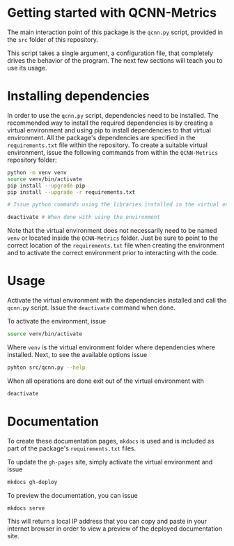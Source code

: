 # Getting started with QCNN-Metrics

The main interaction point of this package is the `qcnn.py` script, provided in the `src` folder of this repository.

This script takes a single argument, a configuration file, that completely drives the behavior of the program. The next few sections will teach you to use its usage.

# Installing dependencies

In order to use the `qcnn.py` script, dependencies need to be installed. The recommended way to install the required dependencies is by creating a virtual environment and using pip to install dependencies to that virtual environment. All the package's dependencies are specified in the `requirements.txt` file within the repository. To create a suitable virtual environment, issue the following commands from within the `QCNN-Metrics` repository folder:

```bash
python -m venv venv
source venv/bin/activate
pip install --upgrade pip
pip install --upgrade -r requirements.txt

# Issue python commands using the libraries installed in the virtual environment

deactivate # When done with using the environment
```

Note that the virtual environment does not necessarily need to be named `venv` or located inside the `QCNN-Metrics` folder. Just be sure to point to the correct location of the `requirements.txt` file when creating the environment and to activate the correct environment prior to interacting with the code.

# Usage

Activate the virtual environment with the dependencies installed and call the `qcnn.py` script. Issue the `deactivate` command when done. 

To activate the environment, issue

```bash
source venv/bin/activate
```

Where `venv` is the virtual environment folder where dependencies where installed. Next, to see the available options issue

```bash
pyhton src/qcnn.py --help
```

When all operations are done exit out of the virtual environment with

``` bash
deactivate
```

# Documentation

To create these documentation pages, `mkdocs` is used and is included as part of the package's `requirements.txt` files.

To update the `gh-pages` site, simply activate the virtual environment and issue

```bash
mkdocs gh-deploy
```

To preview the documentation, you can issue

```bash
mkdocs serve
```

This will return a local IP address that you can copy and paste in your internet browser in order to view a preview of the deployed documentation site.